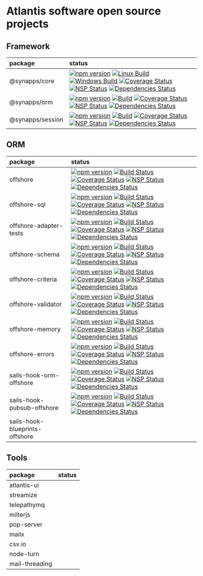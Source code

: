 # Atlantis software open source projects

## Framework

| package                        |  status          |
| :----------------------------- |  :-------------  |
| @synapps/core                  | [![npm version](https://badge.fury.io/js/%40synapps%2Fcore.svg)](https://badge.fury.io/js/%40synapps%2Fcore) [![Linux Build](https://travis-ci.org/Atlantis-Software/synapps.svg?branch=master)](https://travis-ci.org/Atlantis-Software/synapps) [![Windows Build](https://ci.appveyor.com/api/projects/status/xt5nrvra2o4xh4al?svg=true)](https://ci.appveyor.com/project/atiertant/synapps) [![Coverage Status](https://coveralls.io/repos/github/Atlantis-Software/synapps/badge.svg?branch=master)](https://coveralls.io/github/Atlantis-Software/synapps?branch=master) [![NSP Status](https://nodesecurity.io/orgs/atlantis/projects/755b3c41-3900-4f1b-bc73-5cde98aa2f11/badge)](https://nodesecurity.io/orgs/atlantis/projects/755b3c41-3900-4f1b-bc73-5cde98aa2f11) [![Dependencies Status](https://david-dm.org/Atlantis-Software/synapps.svg)](https://david-dm.org/Atlantis-Software/synapps)|
| @synapps/orm                   | [![npm version](https://badge.fury.io/js/%40synapps%2Form.svg)](https://badge.fury.io/js/%40synapps%2Form) [![Build](https://travis-ci.org/Atlantis-Software/synapps-orm.svg?branch=master)](https://travis-ci.org/Atlantis-Software/synapps-orm) [![Coverage Status](https://coveralls.io/repos/github/Atlantis-Software/synapps-orm/badge.svg?branch=master)](https://coveralls.io/github/Atlantis-Software/synapps-orm?branch=master) [![NSP Status](https://nodesecurity.io/orgs/atlantis/projects/75922009-e817-4f32-bb5a-e3dffb51647c/badge)](https://nodesecurity.io/orgs/atlantis/projects/75922009-e817-4f32-bb5a-e3dffb51647c) [![Dependencies Status](https://david-dm.org/Atlantis-Software/synapps-orm.svg)](https://david-dm.org/Atlantis-Software/synapps-orm)|
| @synapps/session               | [![npm version](https://badge.fury.io/js/%40synapps%2Fsession.svg)](https://badge.fury.io/js/%40synapps%2Fsession) [![Build](https://travis-ci.org/Atlantis-Software/synapps-session.svg?branch=master)](https://travis-ci.org/Atlantis-Software/synapps-session) [![Coverage Status](https://coveralls.io/repos/github/Atlantis-Software/synapps-session/badge.svg?branch=master)](https://coveralls.io/github/Atlantis-Software/synapps-session?branch=master) [![NSP Status](https://nodesecurity.io/orgs/atlantis/projects/d5bab00c-95c6-4c71-a85d-d1d7d6c00e7c/badge)](https://nodesecurity.io/orgs/atlantis/projects/d5bab00c-95c6-4c71-a85d-d1d7d6c00e7c) [![Dependencies Status](https://david-dm.org/Atlantis-Software/synapps-session.svg)](https://david-dm.org/Atlantis-Software/synapps-session)|

## ORM

| package                        |  status          |
| :----------------------------- |  :-------------  |
| offshore                       | [![npm version](https://badge.fury.io/js/offshore.svg)](https://www.npmjs.com/offshore) [![Build Status](https://travis-ci.org/Atlantis-Software/offshore.svg?branch=master)](https://travis-ci.org/Atlantis-Software/offshore) [![Coverage Status](https://coveralls.io/repos/github/Atlantis-Software/offshore/badge.svg?branch=master)](https://coveralls.io/github/Atlantis-Software/offshore?branch=master) [![NSP Status](https://nodesecurity.io/orgs/atlantis/projects/f7dbce6c-94a8-4dba-a5c3-fe6d0b08486c/badge)](https://nodesecurity.io/orgs/atlantis/projects/f7dbce6c-94a8-4dba-a5c3-fe6d0b08486c) [![Dependencies Status](https://david-dm.org/Atlantis-Software/offshore.svg)](https://david-dm.org/Atlantis-Software/offshore) |
| offshore-sql                   | [![npm version](https://badge.fury.io/js/offshore-sql.svg)](https://www.npmjs.com/offshore-sql) [![Build Status](https://travis-ci.org/Atlantis-Software/offshore-sql.svg?branch=master)](https://travis-ci.org/Atlantis-Software/offshore-sql) [![Coverage Status](https://coveralls.io/repos/github/Atlantis-Software/offshore-sql/badge.svg?branch=master)](https://coveralls.io/github/Atlantis-Software/offshore-sql?branch=master) [![NSP Status](https://nodesecurity.io/orgs/atlantis/projects/fa52b94f-44de-4f15-a196-4a44a79bce1d/badge)](https://nodesecurity.io/orgs/atlantis/projects/fa52b94f-44de-4f15-a196-4a44a79bce1d) [![Dependencies Status](https://david-dm.org/Atlantis-Software/offshore-sql.svg)](https://david-dm.org/Atlantis-Software/offshore-sql) |
| offshore-adapter-tests         | [![npm version](https://badge.fury.io/js/offshore-adapter-tests.svg)](https://www.npmjs.com/offshore-adapter-tests) [![Build Status](https://travis-ci.org/Atlantis-Software/offshore-adapter-tests.svg?branch=master)](https://travis-ci.org/Atlantis-Software/offshore-adapter-tests) [![Coverage Status](https://coveralls.io/repos/github/Atlantis-Software/offshore-adapter-tests/badge.svg?branch=master)](https://coveralls.io/github/Atlantis-Software/offshore-adapter-tests?branch=master) [![NSP Status](https://nodesecurity.io/orgs/atlantis/projects/30ec60e6-5fe3-4546-9d4d-52be60ef5fa3/badge)](https://nodesecurity.io/orgs/atlantis/projects/30ec60e6-5fe3-4546-9d4d-52be60ef5fa3) [![Dependencies Status](https://david-dm.org/Atlantis-Software/offshore-adapter-tests.svg)](https://david-dm.org/Atlantis-Software/offshore-adapter-tests) |
| offshore-schema                | [![npm version](https://badge.fury.io/js/offshore-schema.svg)](https://www.npmjs.com/offshore-schema) [![Build Status](https://travis-ci.org/Atlantis-Software/offshore-schema.svg?branch=master)](https://travis-ci.org/Atlantis-Software/offshore-schema) [![Coverage Status](https://coveralls.io/repos/github/Atlantis-Software/offshore-schema/badge.svg?branch=master)](https://coveralls.io/github/Atlantis-Software/offshore-schema?branch=master) [![NSP Status](https://nodesecurity.io/orgs/atlantis/projects/5c0941fc-206a-47c8-9234-fb3d45846525/badge)](https://nodesecurity.io/orgs/atlantis/projects/5c0941fc-206a-47c8-9234-fb3d45846525) [![Dependencies Status](https://david-dm.org/Atlantis-Software/offshore-schema.svg)](https://david-dm.org/Atlantis-Software/offshore-schema) |
| offshore-criteria              | [![npm version](https://badge.fury.io/js/offshore-criteria.svg)](https://www.npmjs.com/offshore-criteria) [![Build Status](https://travis-ci.org/Atlantis-Software/offshore-criteria.svg?branch=master)](https://travis-ci.org/Atlantis-Software/offshore-criteria) [![Coverage Status](https://coveralls.io/repos/github/Atlantis-Software/offshore-criteria/badge.svg?branch=master)](https://coveralls.io/github/Atlantis-Software/offshore-criteria?branch=master) [![NSP Status](https://nodesecurity.io/orgs/atlantis/projects/6603af66-d2c6-4801-89d6-4ccd7f0615e1/badge)](https://nodesecurity.io/orgs/atlantis/projects/6603af66-d2c6-4801-89d6-4ccd7f0615e1) [![Dependencies Status](https://david-dm.org/Atlantis-Software/offshore-criteria.svg)](https://david-dm.org/Atlantis-Software/offshore-criteria) |
| offshore-validator             | [![npm version](https://badge.fury.io/js/offshore-validator.svg)](https://www.npmjs.com/offshore-validator) [![Build Status](https://travis-ci.org/Atlantis-Software/offshore-validator.svg?branch=master)](https://travis-ci.org/Atlantis-Software/offshore-validator) [![Coverage Status](https://coveralls.io/repos/github/Atlantis-Software/offshore-validator/badge.svg?branch=master)](https://coveralls.io/github/Atlantis-Software/offshore-validator?branch=master) [![NSP Status](https://nodesecurity.io/orgs/atlantis/projects/c7b8d128-2280-460b-a8fd-9d80b3f2792b/badge)](https://nodesecurity.io/orgs/atlantis/projects/c7b8d128-2280-460b-a8fd-9d80b3f2792b) [![Dependencies Status](https://david-dm.org/Atlantis-Software/offshore-validator.svg)](https://david-dm.org/Atlantis-Software/offshore-validator) |
| offshore-memory                | [![npm version](https://badge.fury.io/js/offshore-memory.svg)](https://www.npmjs.com/offshore-memory) [![Build Status](https://travis-ci.org/Atlantis-Software/offshore-memory.svg?branch=master)](https://travis-ci.org/Atlantis-Software/offshore-memory) [![Coverage Status](https://coveralls.io/repos/github/Atlantis-Software/offshore-memory/badge.svg?branch=master)](https://coveralls.io/github/Atlantis-Software/offshore-memory?branch=master) [![NSP Status](https://nodesecurity.io/orgs/atlantis/projects/bad35041-6de8-4ebd-b6c0-e35345e557de/badge)](https://nodesecurity.io/orgs/atlantis/projects/bad35041-6de8-4ebd-b6c0-e35345e557de) [![Dependencies Status](https://david-dm.org/Atlantis-Software/offshore-memory.svg)](https://david-dm.org/Atlantis-Software/offshore-memory) |
| offshore-errors                | [![npm version](https://badge.fury.io/js/offshore-errors.svg)](https://www.npmjs.com/offshore-errors) [![Build Status](https://travis-ci.org/Atlantis-Software/offshore-errors.svg?branch=master)](https://travis-ci.org/Atlantis-Software/offshore-errors) [![Coverage Status](https://coveralls.io/repos/github/Atlantis-Software/offshore-errors/badge.svg?branch=master)](https://coveralls.io/github/Atlantis-Software/offshore-errors?branch=master) [![NSP Status](https://nodesecurity.io/orgs/atlantis/projects/f5d848ca-b570-45f9-bdbb-e195480a989c/badge)](https://nodesecurity.io/orgs/atlantis/projects/f5d848ca-b570-45f9-bdbb-e195480a989c) [![Dependencies Status](https://david-dm.org/Atlantis-Software/offshore-errors.svg)](https://david-dm.org/Atlantis-Software/offshore-errors) |
| sails-hook-orm-offshore        | [![npm version](https://badge.fury.io/js/sails-hook-orm-offshore.svg)](https://www.npmjs.com/sails-hook-orm-offshore) [![Build Status](https://travis-ci.org/Atlantis-Software/sails-hook-orm-offshore.svg?branch=master)](https://travis-ci.org/Atlantis-Software/sails-hook-orm-offshore) [![Coverage Status](https://coveralls.io/repos/github/Atlantis-Software/sails-hook-orm-offshore/badge.svg?branch=master)](https://coveralls.io/github/Atlantis-Software/sails-hook-orm-offshore?branch=master) [![NSP Status](https://nodesecurity.io/orgs/atlantis/projects/5ec8481e-08b5-44ad-8f2c-fdea01ba58a6/badge)](https://nodesecurity.io/orgs/atlantis/projects/5ec8481e-08b5-44ad-8f2c-fdea01ba58a6) [![Dependencies Status](https://david-dm.org/Atlantis-Software/sails-hook-orm-offshore.svg)](https://david-dm.org/Atlantis-Software/sails-hook-orm-offshore) |
| sails-hook-pubsub-offshore     | [![npm version](https://badge.fury.io/js/sails-hook-pubsub-offshore.svg)](https://www.npmjs.com/sails-hook-pubsub-offshore) [![Build Status](https://travis-ci.org/Atlantis-Software/sails-hook-pubsub-offshore.svg?branch=master)](https://travis-ci.org/Atlantis-Software/sails-hook-pubsub-offshore) [![Coverage Status](https://coveralls.io/repos/github/Atlantis-Software/sails-hook-pubsub-offshore/badge.svg?branch=master)](https://coveralls.io/github/Atlantis-Software/sails-hook-pubsub-offshore?branch=master) [![NSP Status](https://nodesecurity.io/orgs/atlantis/projects/807d2725-4709-4f65-8a00-fdc0bc89da44/badge)](https://nodesecurity.io/orgs/atlantis/projects/807d2725-4709-4f65-8a00-fdc0bc89da44) [![Dependencies Status](https://david-dm.org/Atlantis-Software/sails-hook-pubsub-offshore.svg)](https://david-dm.org/Atlantis-Software/sails-hook-pubsub-offshore)|
| sails-hook-blueprints-offshore | |

## Tools

| package                        |  status          |
| :----------------------------- |  :-------------  |
| atlantis-ui                    | |
| streamize                      | |
| telepathymq                    | |
| milterjs                       | |
| pop-server                     | |
| mailx                          | |
| csv.io                         | |
| node-turn                      | |
| mail-threading                 | |
